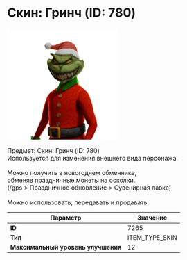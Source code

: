 # Скин: Гринч (ID: 780)

![Item Image](../img/7265.webp?raw=true)

Предмет: Скин: Гринч (ID: 780)<br>Используется для изменения внешнего вида персонажа.<br><br>Можно получить в новогоднем обменнике,<br>обменяв праздничные монеты на осколки.<br>(/gps > Праздничное обновление > Сувенирная лавка)<br><br>Можно использовать, передавать и продавать.


| Параметр | Значение |
|----------|----------|
| **ID** | 7265 |
| **Тип** | ITEM_TYPE_SKIN |
| **Максимальный уровень улучшения** | 12 |


